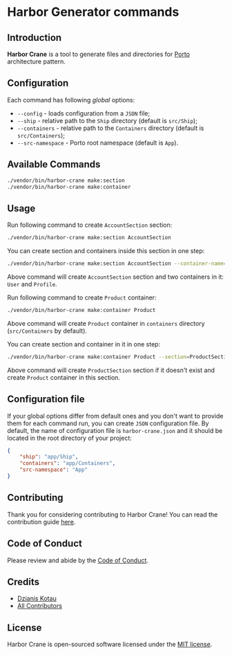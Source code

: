 # Harbor Generator commands

## Introduction

**Harbor Crane** is a tool to generate files and directories for [Porto][1] architecture pattern.

## Configuration

Each command has following _global_ options:
- `--config` - loads configuration from a `JSON` file;
- `--ship` - relative path to the `Ship` directory (default is `src/Ship`);
- `--containers` - relative path to the `Containers` directory (default is `src/Containers`);
- `--src-namespace` - Porto root namespace (default is `App`).

## Available Commands

```bash
./vendor/bin/harbor-crane make:section
./vendor/bin/harbor-crane make:container
```

## Usage
Run following command to create `AccountSection` section:

```bash
./vendor/bin/harbor-crane make:section AccountSection
```

You can create section and containers inside this section in one step:

```bash
./vendor/bin/harbor-crane make:section AccountSection --container-name=User --container-name=Profile
```

Above command will create `AccountSection` section and two containers in it: `User` and `Profile`.

Run following command to create `Product` container:

```bash
./vendor/bin/harbor-crane make:container Product
```

Above command will create `Product` container in `containers` directory (`src/Containers` by default).

You can create section and container in it in one step:

```bash
./vendor/bin/harbor-crane make:container Product --section=ProductSection
```

Above command will create `ProductSection` section if it doesn't exist and create `Product` container in this section.

## Configuration file
If your global options differ from default ones and you don't want to provide them for each command run, you can
create `JSON` configuration file. By default, the name of configuration file is `harbor-crane.json` and 
it should be located in the root directory of your project:

```json
{
    "ship": "app/Ship",
    "containers": "app/Containers",
    "src-namespace": "App"
}
```

## Contributing
Thank you for considering contributing to Harbor Crane! You can read the contribution guide [here][2].

## Code of Conduct
Please review and abide by the [Code of Conduct][3].

## Credits

- [Dzianis Kotau][4]
- [All Contributors][5]

## License
Harbor Crane is open-sourced software licensed under the [MIT license][6].

[1]: https://github.com/Mahmoudz/Porto
[2]: CONTRIBUTING.md
[3]: CODE_OF_CONDUCT.md
[4]: https://github.com/Jampire
[5]: https://github.com/skavys/harbor-crane/graphs/contributors
[6]: LICENSE
